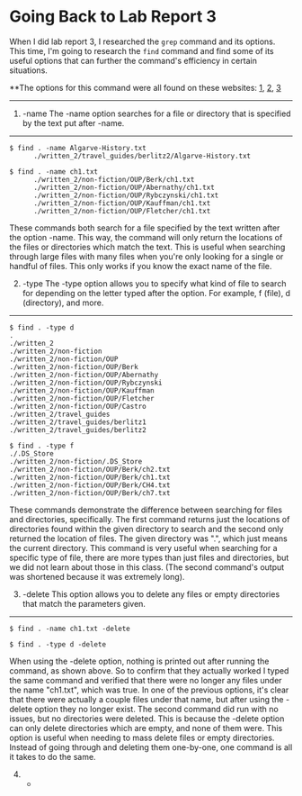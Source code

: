 # Going Back to Lab Report 3 #

When I did lab report 3, I researched the `grep` command and its options. This time, I'm going to research the `find` command and find some of its useful options that can further the command's efficiency in certain situations.

**The options for this command were all found on these websites: [1](https://www.geeksforgeeks.org/find-command-in-linux-with-examples/), [2](https://linuxize.com/post/how-to-find-files-in-linux-using-the-command-line/), [3](https://www.computerhope.com/unix/ufind.htm)

---

1. -name
The -name option searches for a file or directory that is specified by the text put after -name.

---
```console
$ find . -name Algarve-History.txt
      ./written_2/travel_guides/berlitz2/Algarve-History.txt
```

```console
$ find . -name ch1.txt            
      ./written_2/non-fiction/OUP/Berk/ch1.txt
      ./written_2/non-fiction/OUP/Abernathy/ch1.txt
      ./written_2/non-fiction/OUP/Rybczynski/ch1.txt
      ./written_2/non-fiction/OUP/Kauffman/ch1.txt
      ./written_2/non-fiction/OUP/Fletcher/ch1.txt
```

These commands both search for a file specified by the text written after the option -name. This way, the command will only return the locations of the files or directories which match the text. This is useful when searching through large files with many files when you're only looking for a single or handful of files. This only works if you know the exact name of the file.

2. -type
The -type option allows you to specify what kind of file to search for depending on the letter typed after the option. For example, f (file), d (directory), and more.

---
```console
$ find . -type d
.
./written_2
./written_2/non-fiction
./written_2/non-fiction/OUP
./written_2/non-fiction/OUP/Berk
./written_2/non-fiction/OUP/Abernathy
./written_2/non-fiction/OUP/Rybczynski
./written_2/non-fiction/OUP/Kauffman
./written_2/non-fiction/OUP/Fletcher
./written_2/non-fiction/OUP/Castro
./written_2/travel_guides
./written_2/travel_guides/berlitz1
./written_2/travel_guides/berlitz2

```

```console
$ find . -type f
./.DS_Store
./written_2/non-fiction/.DS_Store
./written_2/non-fiction/OUP/Berk/ch2.txt
./written_2/non-fiction/OUP/Berk/ch1.txt
./written_2/non-fiction/OUP/Berk/CH4.txt
./written_2/non-fiction/OUP/Berk/ch7.txt
```

These commands demonstrate the difference between searching for files and directories, specifically. The first command returns just the locations of directories found within the given directory to search and the second only returned the location of files. The given directory was ".", which just means the current directory. This command is very useful when searching for a specific type of file, there are more types than just files and directories, but we did not learn about those in this class. (The second command's output was shortened because it was extremely long).

3. -delete
This option allows you to delete any files or empty directories that match the parameters given.

---
```console
$ find . -name ch1.txt -delete
```

```console
$ find . -type d -delete
```

When using the -delete option, nothing is printed out after running the command, as shown above. So to confirm that they actually worked I typed the same command and verified that there were no longer any files under the name "ch1.txt", which was true. In one of the previous options, it's clear that there were actually a couple files under that name, but after using the -delete option they no longer exist. The second command did run with no issues, but no directories were deleted. This is because the -delete option can only delete directories which are empty, and none of them were. This option is useful when needing to mass delete files or empty directories. Instead of going through and deleting them one-by-one, one command is all it takes to do the same.

4. -
